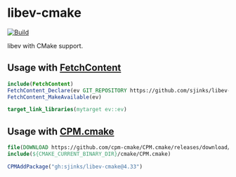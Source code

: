# libev-cmake

[![Build](https://github.com/sjinks/libev-cmake/actions/workflows/build.yml/badge.svg)](https://github.com/sjinks/libev-cmake/actions/workflows/build.yml)

libev with CMake support.

## Usage with [FetchContent](https://cmake.org/cmake/help/latest/module/FetchContent.html)

```cmake
include(FetchContent)
FetchContent_Declare(ev GIT_REPOSITORY https://github.com/sjinks/libev-cmake GIT_TAG v4.33)
FetchContent_MakeAvailable(ev)

target_link_libraries(mytarget ev::ev)
```

## Usage with [CPM.cmake](https://github.com/cpm-cmake/CPM.cmake)

```cmake
file(DOWNLOAD https://github.com/cpm-cmake/CPM.cmake/releases/download/v0.40.5/CPM.cmake ${CMAKE_CURRENT_BINARY_DIR}/cmake/CPM.cmake)
include(${CMAKE_CURRENT_BINARY_DIR}/cmake/CPM.cmake)

CPMAddPackage("gh:sjinks/libev-cmake@4.33")
```
